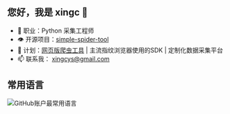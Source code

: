 ## 您好，我是 xingc 👋

- 👨 职业：Python 采集工程师
- 👁️ 开源项目：[simple-spider-tool](https://github.com/xingcweb/simple-spider-tool)
- 🔭 计划：[网页版爬虫工具](https://toolbox.xingc.top/) | 主流指纹浏览器使用的SDK | 定制化数据采集平台
- 📫 联系我： [xingcys@gmail.com](mailto:xingc<xingcys@gmail.com>)

## 常用语言
![GitHub账户最常用语言](https://github-readme-stats.vercel.app/api/top-langs/?username=xingcweb&layout=compact&theme=tokyonight)
